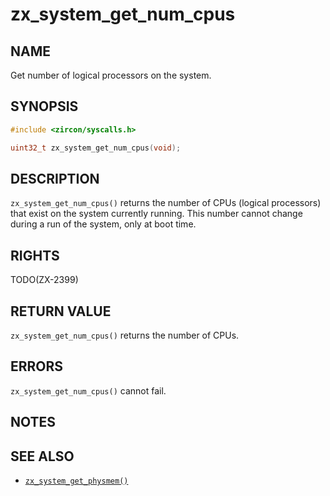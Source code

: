 # zx_system_get_num_cpus

## NAME

<!-- Updated by update-docs-from-fidl, do not edit. -->

Get number of logical processors on the system.

## SYNOPSIS

<!-- Updated by update-docs-from-fidl, do not edit. -->

```c
#include <zircon/syscalls.h>

uint32_t zx_system_get_num_cpus(void);
```

## DESCRIPTION

`zx_system_get_num_cpus()` returns the number of CPUs (logical processors)
that exist on the system currently running.  This number cannot change
during a run of the system, only at boot time.

## RIGHTS

<!-- Updated by update-docs-from-fidl, do not edit. -->

TODO(ZX-2399)

## RETURN VALUE

`zx_system_get_num_cpus()` returns the number of CPUs.

## ERRORS

`zx_system_get_num_cpus()` cannot fail.

## NOTES

## SEE ALSO

 - [`zx_system_get_physmem()`]

<!-- References updated by update-docs-from-fidl, do not edit. -->

[`zx_system_get_physmem()`]: system_get_physmem.md
